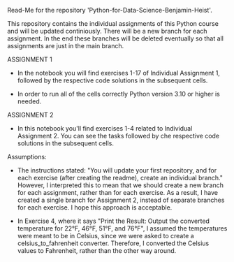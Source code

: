 Read-Me for the repository 'Python-for-Data-Science-Benjamin-Heist'. 

This repository contains the individual assignments of this Python course and will be updated continiously. There will be a new branch for each assignment. In the end these branches will be deleted eventually so that all assignments are just in the main branch. 

ASSIGNMENT 1 

- In the notebook you will find exercises 1-17 of Individual Assignment 1, followed by the respective code solutions in the subsequent cells.

- In order to run all of the cells correctly Python version 3.10 or higher is needed. 

ASSIGNMENT 2 

- In this notebook you'll find exercises 1-4 related to Individual Assignment 2. You can see the tasks followed by che respective code solutions in the subsequent cells.

Assumptions: 

- The instructions stated: "You will update your first repository, and for each exercise (after creating the readme), create an individual branch."
However, I interpreted this to mean that we should create a new branch for each assignment, rather than for each exercise. As a result, I have created a single branch for Assignment 2, instead of separate branches for each exercise. I hope this approach is acceptable.

- In Exercise 4, where it says "Print the Result: Output the converted temperature for 22°F, 46°F, 51°F, and 76°F", I assumed the temperatures were meant to be in Celsius, since we were asked to create a celsius_to_fahrenheit converter. Therefore, I converted the Celsius values to Fahrenheit, rather than the other way around.

